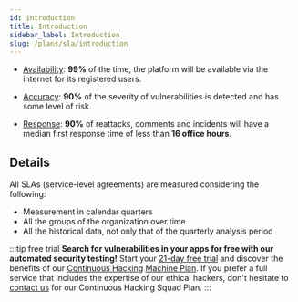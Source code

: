 ```yaml
---
id: introduction
title: Introduction
sidebar_label: Introduction
slug: /plans/sla/introduction
---
```


- [Availability](/plans/sla/availability):
  **99%** of the time,
  the platform will be available via the internet
  for its registered users.

- [Accuracy](/plans/sla/accuracy):
  **90%** of the severity of vulnerabilities
  is detected and has some level of risk.

- [Response](/plans/sla/response):
  **90%** of reattacks, comments and incidents
  will have a median first response time
  of less than **16 office hours**.

## Details

All SLAs (service-level agreements) are measured
considering the following:

- Measurement in calendar quarters
- All the groups of the organization over time
- All the historical data,
  not only that of the quarterly analysis period

:::tip free trial
**Search for vulnerabilities in your apps for free
with our automated security testing!**
Start your [21-day free trial](https://app.fluidattacks.com/SignUp)
and discover the benefits of our [Continuous Hacking](https://fluidattacks.com/services/continuous-hacking/)
[Machine Plan](https://fluidattacks.com/plans/).
If you prefer a full service
that includes the expertise of our ethical hackers,
don't hesitate to [contact us](https://fluidattacks.com/contact-us/)
for our Continuous Hacking Squad Plan.
:::
